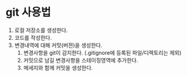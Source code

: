 # git 사용법

1. 로컬 저장소를 생성한다.
2. 코드를 작성한다. 
3. 변경내역에 대해 커밋(버젼)을 생성한다. 
   1. 변경사항을 git이 감지한다. (.gitignore에 등록된 파일/디렉토리는 제외)
   2. 커밋으로 남길 변경사항을 스테이징영역에 추가한다.
   3. 메세지와 함께 커밋을 생성한다.


